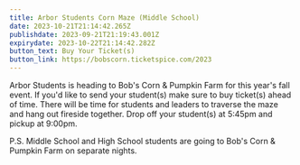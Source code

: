 ```yaml
---
title: Arbor Students Corn Maze (Middle School)
date: 2023-10-21T21:14:42.265Z
publishdate: 2023-09-21T21:19:43.001Z
expirydate: 2023-10-22T21:14:42.282Z
button_text: Buy Your Ticket(s)
button_link: https://bobscorn.ticketspice.com/2023
---
```

A﻿rbor Students is heading to Bob's Corn & Pumpkin Farm for this year's fall event. If you'd like to send your student(s) make sure to buy ticket(s) ahead of time. There will be time for students and leaders to traverse the maze and hang out fireside together. Drop off your student(s) at 5:45pm and pickup at 9:00pm.

P﻿.S. Middle School and High School students are going to Bob's Corn & Pumpkin Farm on separate nights.